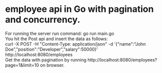 # employee api in Go with pagination and concurrency.
For running the server run command:  go run main.go</br>
You hit the Post api and insert the data as follows:</br>
curl -X POST -H "Content-Type: application/json" -d '{"name":"John Doe","position":"Developer","salary":50000}' http://localhost:8080/employees</br>
Get the data with pagination by running http://localhost:8080/employees?page=1&limit=10 on browser.</br>


